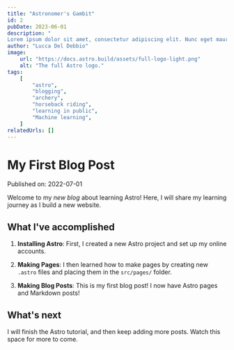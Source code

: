 ```yaml
---
title: "Astronomer's Gambit"
id: 2
pubDate: 2023-06-01
description: "
Lorem ipsum dolor sit amet, consectetur adipiscing elit. Nunc eget mauris imperdiet, auctor dolor eu, rutrum lorem. Ut nibh sapien, efficitur vel fringilla et, sodales imperdiet enim. Suspendisse accumsan, lorem ut imperdiet ornare, dui ex tincidunt lorem, ut vehicula quam magna vitae lectus. Nam rhoncus viverra massa, sit amet scelerisque nulla pulvinar sit amet. Phasellus convallis, massa id semper molestie, odio sem venenatis nisl, in pretium tortor ligula at velit. Praesent efficitur velit vel nunc tincidunt, in congue ex porttitor. Donec enim nisi, congue pretium efficitur id, commodo ac enim."
author: "Lucca Del Debbio"
image:
    url: "https://docs.astro.build/assets/full-logo-light.png"
    alt: "The full Astro logo."
tags:
    [
        "astro",
        "blogging",
        "archery",
        "horseback riding",
        "learning in public",
        "Machine learning",
    ]
relatedUrls: []
---
```


# My First Blog Post

Published on: 2022-07-01

Welcome to my _new blog_ about learning Astro! Here, I will share my learning journey as I build a new website.

## What I've accomplished

1. **Installing Astro**: First, I created a new Astro project and set up my online accounts.

2. **Making Pages**: I then learned how to make pages by creating new `.astro` files and placing them in the `src/pages/` folder.

3. **Making Blog Posts**: This is my first blog post! I now have Astro pages and Markdown posts!

## What's next

I will finish the Astro tutorial, and then keep adding more posts. Watch this space for more to come.
